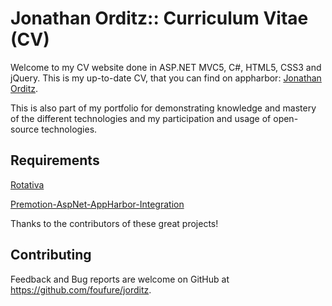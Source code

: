 # Jonathan Orditz:: Curriculum Vitae (CV)

Welcome to my CV website done in ASP.NET MVC5, C#, HTML5, CSS3 and jQuery.
This is my up-to-date CV, that you can find on appharbor: [Jonathan Orditz](http://jonathanorditz.apphb.com/).

This is also part of my portfolio for demonstrating knowledge and mastery of the different technologies and my participation and usage of open-source technologies.

## Requirements

[Rotativa](https://github.com/webgio/Rotativa)

[Premotion-AspNet-AppHarbor-Integration](https://github.com/devatwork/Premotion-AspNet-AppHarbor-Integration) 

Thanks to the contributors of these great projects!

## Contributing

Feedback and Bug reports are welcome on GitHub at https://github.com/foufure/jorditz.